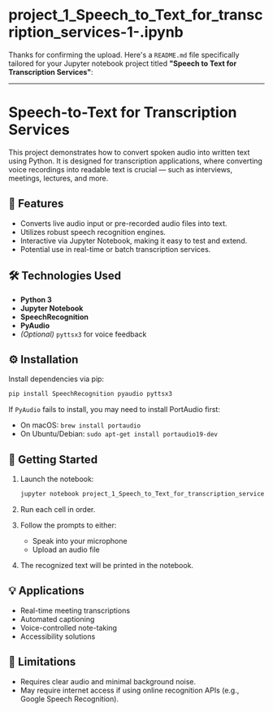 # project_1_Speech_to_Text_for_transcription_services-1-.ipynb
Thanks for confirming the upload. Here's a `README.md` file specifically tailored for your Jupyter notebook project titled **"Speech to Text for Transcription Services"**:

---

# Speech-to-Text for Transcription Services

This project demonstrates how to convert spoken audio into written text using Python. It is designed for transcription applications, where converting voice recordings into readable text is crucial — such as interviews, meetings, lectures, and more.

## 📌 Features

* Converts live audio input or pre-recorded audio files into text.
* Utilizes robust speech recognition engines.
* Interactive via Jupyter Notebook, making it easy to test and extend.
* Potential use in real-time or batch transcription services.

## 🛠️ Technologies Used

* **Python 3**
* **Jupyter Notebook**
* **SpeechRecognition**
* **PyAudio**
* *(Optional)* `pyttsx3` for voice feedback

## ⚙️ Installation

Install dependencies via pip:

```bash
pip install SpeechRecognition pyaudio pyttsx3
```

If `PyAudio` fails to install, you may need to install PortAudio first:

* On macOS: `brew install portaudio`
* On Ubuntu/Debian: `sudo apt-get install portaudio19-dev`

## 🚀 Getting Started

1. Launch the notebook:

   ```bash
   jupyter notebook project_1_Speech_to_Text_for_transcription_services.ipynb
   ```

2. Run each cell in order.

3. Follow the prompts to either:

   * Speak into your microphone
   * Upload an audio file

4. The recognized text will be printed in the notebook.

## 💡 Applications

* Real-time meeting transcriptions
* Automated captioning
* Voice-controlled note-taking
* Accessibility solutions

## 🧩 Limitations

* Requires clear audio and minimal background noise.
* May require internet access if using online recognition APIs (e.g., Google Speech Recognition).

